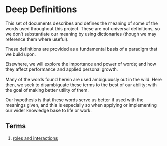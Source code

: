# Deep Definitions

This set of documents describes and defines the meaning of some of the words used throughout this project. These are not universal definitions, so we don’t substantiate our meaning by using dictionaries (though we may reference them where useful).

These definitions are provided as a fundamental basis of a paradigm that we build upon.

Elsewhere, we will explore the importance and power of words; and how they affect performance and applied personal growth.

Many of the words found herein are used ambiguously out in the wild. Here then, we seek to disambiguate these terms to the best of our ability; with the goal of making better utility of them.

Our hypothesis is that these words serve us better if used with the meanings given, and this is especially so when applying or implementing our wider knowledge base to life or work.

## Terms

1. [roles and interactions](/roles)